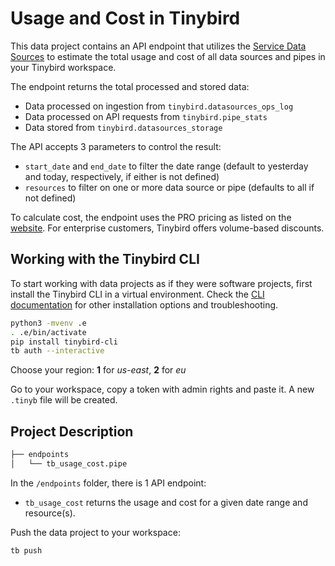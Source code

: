 # Usage and Cost in Tinybird
This data project contains an API endpoint that utilizes the [Service Data Sources](https://www.tinybird.co/docs/monitoring/service-datasources.html) to estimate the total usage and cost of all data sources and pipes in your Tinybird workspace.

The endpoint returns the total processed and stored data:
- Data processed on ingestion from `tinybird.datasources_ops_log`
- Data processed on API requests from `tinybird.pipe_stats`
- Data stored from `tinybird.datasources_storage`

The API accepts 3 parameters to control the result:
- `start_date` and `end_date` to filter the date range (default to yesterday and today, respectively, if either is not defined)
- `resources` to filter on one or more data source or pipe (defaults to all if not defined)

To calculate cost, the endpoint uses the PRO pricing as listed on the [website](https://www.tinybird.co/pricing). For enterprise customers, Tinybird offers volume-based discounts. 

## Working with the Tinybird CLI

To start working with data projects as if they were software projects, first install the Tinybird CLI in a virtual environment.
Check the [CLI documentation](https://docs.tinybird.co/cli.html) for other installation options and troubleshooting.

```bash
python3 -mvenv .e
. .e/bin/activate
pip install tinybird-cli
tb auth --interactive
```

Choose your region: __1__ for _us-east_, __2__ for _eu_

Go to your workspace, copy a token with admin rights and paste it. A new `.tinyb` file will be created.


## Project Description

```bash
├── endpoints
│   └── tb_usage_cost.pipe
```

In the `/endpoints` folder, there is 1 API endpoint:
- `tb_usage_cost` returns the usage and cost for a given date range and resource(s).

Push the data project to your workspace:

```bash
tb push
```
